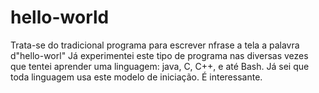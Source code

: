 # hello-world
Trata-se do tradicional programa para escrever nfrase a tela a palavra d"hello-worl"
Já experimentei este tipo de programa nas diversas vezes que tentei aprender uma linguagem: java, C, C++, e até Bash.
Já sei que toda linguagem usa este modelo de iniciação. É interessante.
